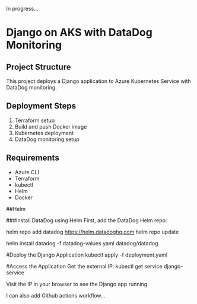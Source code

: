 In progress...

# Django on AKS with DataDog Monitoring

## Project Structure

This project deploys a Django application to Azure Kubernetes Service with DataDog monitoring.

## Deployment Steps

1. Terraform setup
2. Build and push Docker image
3. Kubernetes deployment
4. DataDog monitoring setup

## Requirements

- Azure CLI
- Terraform
- kubectl
- Helm
- Docker


 ##Helm
 
 ###Install DataDog using Helm
First, add the DataDog Helm repo:

helm repo add datadog https://helm.datadoghq.com
helm repo update


helm install datadog -f datadog-values.yaml datadog/datadog

 #Deploy the Django Application
kubectl apply -f deployment.yaml


 #Access the Application
Get the external IP:
kubectl get service django-service

Visit the IP in your browser to see the Django app running.


I can also add Github actions workflow... 


